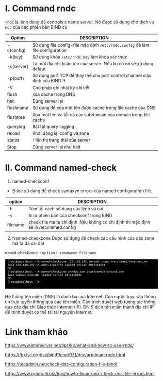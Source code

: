 # I. Command rndc
`rndc` là lệnh dùng để controls a name server. Nó được sử dụng cho dịch vụ `ndc` của các phiên bản BIND cũ 

| Option |  DESCRIPTION |
|--------|--------------|
| -c(config) | Sử  dụng file config-file mặc định `/etc/rndc.config` đề làm file configuration |
| -k(key) | Sử dụng khóa `/etc/rndc.key` làm khóa xác thực | 
| -s(server) | Là một địa chỉ hoặc tên của server. Nếu ko có nó sẽ xử dụng defaut |
| -p(port) | Sử dụng port TCP để thay thế cho port control channel mặc định của BIND 9 |
| -V | Cho pháp ghi nhật ký chi tiết |
| flush | xóa cache trong DNS |
| halt  | Dừng server lại |
| flushname | Sử dụng để xóa một tên được cache trong file cache của DNS |
|flushtree | Xóa một tên và tất cả các subdomain của domain trong file cache |
| querylog | Bật tắt query logging |
| reload | Khởi động lại config và zone |
| status | Hiển thị trạng thái của server | 
| Stop  | Dừng server lại như halt |

# II. Command named-check
1. named-checkconf
- Được sử dụng để check syntaxyn errors của named configuration file. 

| option |  DESCRIPTION  |
|--------|---------------|
| -h     | Tóm tắt cách sử dụng của lệnh và out |
| -v     | In ra phiên bản của checkconf trong BIND |
| filename| check file mà ta chỉ định. Nếu không có chỉ định thì mặc định sẽ là /etc/named.config| 

2. Named-checkzone 
Được sử dụng để check các cấu hình của các zone mà ta đã cài đặt 
```
named-checkzone (option) zonename filename 
```
![](../images/command/dig/screenshot_20.png)

Hệ thống tên miền (DNS) là danh bạ của Internet. Con người truy cập thông tin trực tuyến thông qua các tên miền. Các trình duyệt web tương tác thông qua các địa chỉ Giao thức Internet (IP). DN S dịch tên miền thành địa chỉ IP để trình duyệt có thể tải tài nguyên Internet.

# Link tham khảo 

https://www.interserver.net/tips/kb/what-and-how-to-use-rndc/

https://ftp.isc.org/isc/bind9/cur/9.11/doc/arm/man.rndc.html

https://tecadmin.net/check-dns-configuration-file-bind/

https://www.cyberciti.biz/tips/howto-linux-unix-check-dns-file-errors.html

